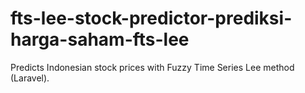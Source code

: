 # fts-lee-stock-predictor-prediksi-harga-saham-fts-lee
Predicts Indonesian stock prices with Fuzzy Time Series Lee method (Laravel).
